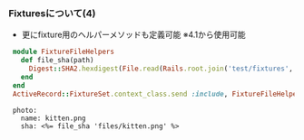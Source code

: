 ### Fixturesについて(4)

* 更にfixture用のヘルパーメソッドも定義可能 ※4.1から使用可能

```ruby
 module FixtureFileHelpers
   def file_sha(path)
     Digest::SHA2.hexdigest(File.read(Rails.root.join('test/fixtures', path)))
   end
 end
 ActiveRecord::FixtureSet.context_class.send :include, FixtureFileHelpers

```

```
 photo:
   name: kitten.png
   sha: <%= file_sha 'files/kitten.png' %>
```

